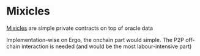 # Mixicles

[Mixicles](https://research.chain.link/mixicles.pdf) are simple private contracts on top of oracle data

 Implementation-wise on Ergo, the onchain part would simple. The P2P off-chain interaction is needed (and would be the most labour-intensive part)
